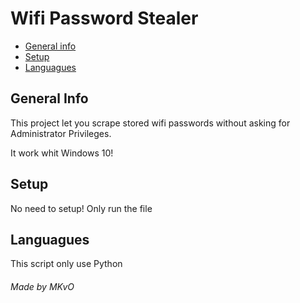 <h1> Wifi Password Stealer </h1>

* [General info](#general-info)
* [Setup](#setup)
* [Languagues](#languagues)

## General Info
This project let you scrape stored wifi passwords without asking for Administrator Privileges. 
<p>It work whit Windows 10!

## Setup
No need to setup! Only run the file

## Languagues
This script only use Python
###### Made by MKvO
